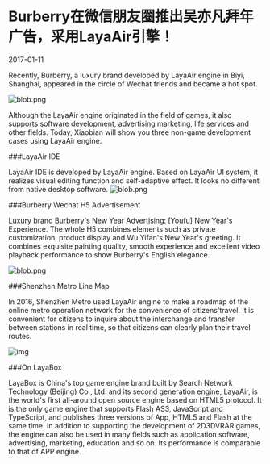# Burberry在微信朋友圈推出吴亦凡拜年广告，采用LayaAir引擎！

2017-01-11

Recently, Burberry, a luxury brand developed by LayaAir engine in Biyi, Shanghai, appeared in the circle of Wechat friends and became a hot spot.

![blob.png](http://www.layabox.com/uploadfile/image/20170118/1484706848678598.png)

Although the LayaAir engine originated in the field of games, it also supports software development, advertising marketing, life services and other fields. Today, Xiaobian will show you three non-game development cases using LayaAir engine.



###LayaAir IDE

LayaAir IDE is developed by LayaAir engine. Based on LayaAir UI system, it realizes visual editing function and self-adaptive effect. It looks no different from native desktop software.
![blob.png](http://www.layabox.com/uploadfile/image/20170118/1484706875700356.png)



###Burberry Wechat H5 Advertisement

Luxury brand Burberry's New Year Advertising: [Youfu] New Year's Experience. The whole H5 combines elements such as private customization, product display and Wu Yifan's New Year's greeting. It combines exquisite painting quality, smooth experience and excellent video playback performance to show Burberry's English elegance.

![blob.png](http://www.layabox.com/uploadfile/image/20170118/1484706891362460.png)





###Shenzhen Metro Line Map

In 2016, Shenzhen Metro used LayaAir engine to make a roadmap of the online metro operation network for the convenience of citizens'travel. It is convenient for citizens to inquire about the interchange and transfer between stations in real time, so that citizens can clearly plan their travel routes.

![img](0.jpg)



###On LayaBox

LayaBox is China's top game engine brand built by Search Network Technology (Beijing) Co., Ltd. and its second generation engine, LayaAir, is the world's first all-around open source engine based on HTML5 protocol. It is the only game engine that supports Flash AS3, JavaScript and TypeScript, and publishes three versions of App, HTML5 and Flash at the same time. In addition to supporting the development of 2D3DVRAR games, the engine can also be used in many fields such as application software, advertising, marketing, education and so on. Its performance is comparable to that of APP engine.